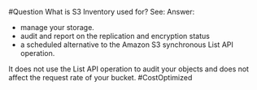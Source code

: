 #Question What is S3 Inventory used for?
See:
Answer: 
- manage your storage. 
- audit and report on the replication and encryption status 
-  a scheduled alternative to the Amazon S3 synchronous List API operation.

It does not use the List API operation to audit your objects and does not affect the request rate of your bucket. #CostOptimized 